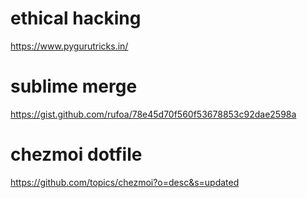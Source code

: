 
# ethical hacking
https://www.pygurutricks.in/
# sublime merge
https://gist.github.com/rufoa/78e45d70f560f53678853c92dae2598a
# chezmoi dotfile
https://github.com/topics/chezmoi?o=desc&s=updated
